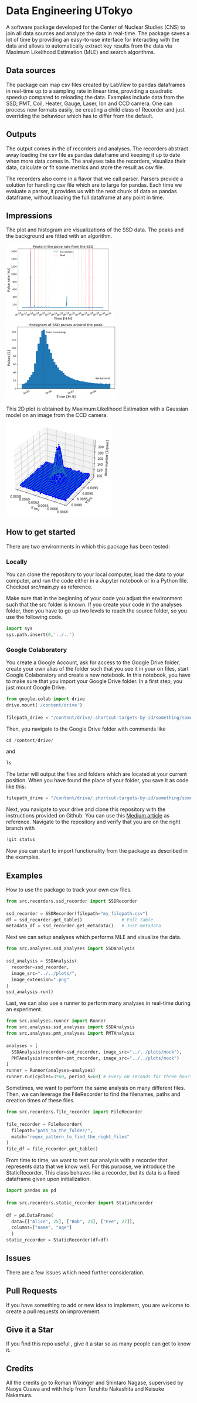 # Data Engineering UTokyo

A software package developed for the Center of Nuclear Studies (CNS) to join all data sources and analyze the data in real-time. The package saves a lot of time by providing an easy-to-use interface for interacting with the data and allows to automatically extract key results from the data via Maximum Likelihood Estimation (MLE) and search algorithms. 

## Data sources

The package can map csv files created by LabView to pandas dataframes in real-time up to a sampling rate in linear time, providing a quadratic speedup compared to reloading the data. Examples include data from the SSD, PMT, Coil, Heater, Gauge, Laser, Ion and CCD camera. One can process new formats easily, be creating a child class of Recorder and just overriding the behaviour which has to differ from the default. 

## Outputs
The output comes in the of recorders and analyses. The recorders abstract away loading the csv file as pandas dataframe and keeping it up to date when more data comes in. The analyses take the recorders, visualize their data, calculate or fit some metrics and store the result as csv file. 

The recorders also come in a flavor that we call parser. Parsers provide a solution for handling csv file which are to large for pandas. Each time we evaluate a parser, it provides us with the next chunk of data as pandas dataframe, without loading the full dataframe at any point in time.

## Impressions
The plot and histogram are visualizations of the SSD data. The peaks and the background are fitted with an algorithm. <br> 

<img src="impressions\SSD_Peak_Overview_Plot.png" alt="SSD Overview"  height="210"/>
<img src="impressions\SSD_Peak_Histogram.png" alt="SSD Histogram" width="300" height="210"/>
<br>

This 2D plot is obtained by Maximum Likelihood Estimation with a Gaussian model on an image from the CCD camera. <br>
<img src="impressions\CCD_2D_Gaussian.png" alt="2D Gaussian fit from CCD camera image" width="288"/>

## How to get started
There are two environments in which this package has been tested: 

### Locally 
You can clone the repository to your local computer, load the data to your computer, and run the code either in a Jupyter notebook or in a Python file. Checkout src/main.py as reference. 

Make sure that in the beginning of your code you adjust the environment such that the src folder is known. If you create your code in the analyses folder, then you have to go up two levels to reach the source folder, so you use the following code. 

```python
import sys
sys.path.insert(0,'../..')  
```

### Google Colaboratory
You create a Google Account, ask for access to the Google Drive folder, create your own alias of the folder such that you see it in your on files, start Google Colaboratory and create a new notebook. In this notebook, you have to make sure that you import your Google Drive folder. In a first step, you just mount Google Drive. 

```python
from google.colab import drive
drive.mount('/content/drive')

filepath_drive = "/content/drive/.shortcut-targets-by-id/something/some_folder"
```

Then, you navigate to the Google Drive folder with commands like
```python
cd /content/drive/
```
and 
```python
ls
```
The latter will output the files and folders which are located at your current position. When you have found the place of your folder, you save it as code like this:

```python
filepath_drive = "/content/drive/.shortcut-targets-by-id/something/some_folder"
```

Next, you navigate to your drive and clone this repository with the instructions provided on Github. You can use this [Medium article](https://medium.com/@ashwindesilva/how-to-use-google-colaboratory-to-clone-a-github-repository-e07cf8d3d22b) as reference. Navigate to the repository and verify that you are on the right branch with
```python
!git status
```

Now you can start to import functionality from the package as described in the examples. 

## Examples
How to use the package to track your own csv files. 

```python
from src.recorders.ssd_recorder import SSDRecorder

ssd_recorder = SSDRecorder(filepath="my_filepath.csv")
df = ssd_recorder.get_table()               # Full table
metadata_df = ssd_recorder.get_metadata()   # Just metadata
```

Next we can setup analyses which performs MLE and visualize the data. 

```python
from src.analyses.ssd_analyses import SSDAnalysis

ssd_analysis = SSDAnalysis(
  recorder=ssd_recorder, 
  image_src="../../plots/",
  image_extension=".png"
)
ssd_analysis.run()
```

Last, we can also use a runner to perform many analyses in real-time during an experiment. 

```python
from src.analyses.runner import Runner
from src.analyses.ssd_analyses import SSDAnalysis
from src.analyses.pmt_analyses import PMTAnalysis

analyses = [
  SSDAnalysis(recorder=ssd_recorder, image_src="../../plots/mock"),
  PMTAnalysis(recorder=pmt_recorder, image_src="../../plots/mock")
]
runner = Runner(analyses=analyses)
runner.run(cycles=3*60, period_s=60) # Every 60 seconds for three hours 
````

Sometimes, we want to perform the same analysis on many different files. Then, we can leverage the FileRecorder to find the filenames, paths and creation times of these files. 

```python
from src.recorders.file_recorder import FileRecorder

file_recorder = FileRecorder(
  filepath="path_to_the_folder/", 
  match="regex_pattern_to_find_the_right_files"
)
file_df = file_recorder.get_table()
````

From time to time, we want to test our analysis with a recorder that represents data that we know well. For this purpose, we introduce the StaticRecorder. This class behaves like a recorder, but its data is a fixed dataframe given upon initialization.

```python
import pandas as pd

from src.recorders.static_recorder import StaticRecorder

df = pd.DataFrame(
  data=[["Alice", 25], ["Bob", 23], ["Eve", 27]], 
  columns=["name", "age"]
  )
static_recorder = StaticRecorder(df=df)
````


## Issues 

There are a few issues which need further consideration. 

## Pull Requests

If you have something to add or new idea to implement, you are welcome to create a pull requests on improvement.

## Give it a Star

If you find this repo useful , give it a star so as many people can get to know it.

## Credits

All the credits go to Roman Wixinger and Shintaro Nagase, supervised by Naoya Ozawa and with help from Teruhito Nakashita and Keisuke Nakamura. 
